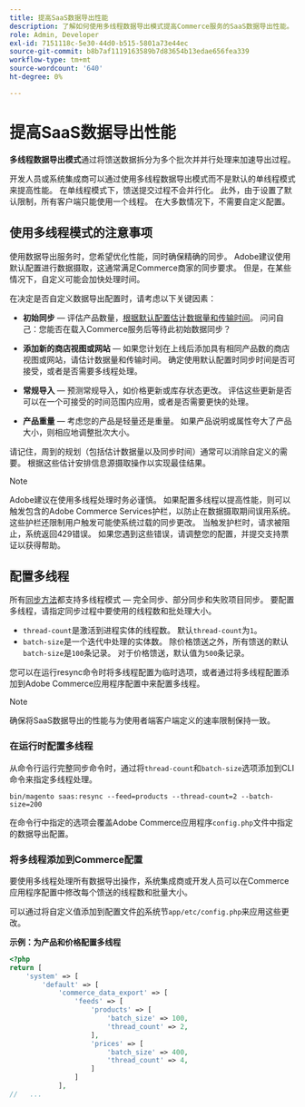 ```yaml
---
title: 提高SaaS数据导出性能
description: 了解如何使用多线程数据导出模式提高Commerce服务的SaaS数据导出性能。
role: Admin, Developer
exl-id: 7151118c-5e30-44d0-b515-5801a73e44ec
source-git-commit: b8b7af1119163589b7d83654b13edae656fea339
workflow-type: tm+mt
source-wordcount: '640'
ht-degree: 0%

---
```


# 提高SaaS数据导出性能

**多线程数据导出模式**&#x200B;通过将馈送数据拆分为多个批次并并行处理来加速导出过程。

开发人员或系统集成商可以通过使用多线程数据导出模式而不是默认的单线程模式来提高性能。 在单线程模式下，馈送提交过程不会并行化。 此外，由于设置了默认限制，所有客户端只能使用一个线程。 在大多数情况下，不需要自定义配置。

## 使用多线程模式的注意事项

使用数据导出服务时，您希望优化性能，同时确保精确的同步。
Adobe建议使用默认配置进行数据摄取，这通常满足Commerce商家的同步要求。 但是，在某些情况下，自定义可能会加快处理时间。

在决定是否自定义数据导出配置时，请考虑以下关键因素：

- **初始同步** — 评估产品数量，[根据默认配置估计数据量和传输时间](estimate-data-volume-sync-time.md)。 问问自己：您能否在载入Commerce服务后等待此初始数据同步？

- **添加新的商店视图或网站** — 如果您计划在上线后添加具有相同产品数的商店视图或网站，请估计数据量和传输时间。 确定使用默认配置时同步时间是否可接受，或者是否需要多线程处理。

- **常规导入** — 预测常规导入，如价格更新或库存状态更改。 评估这些更新是否可以在一个可接受的时间范围内应用，或者是否需要更快的处理。

- **产品重量** — 考虑您的产品是轻量还是重量。 如果产品说明或属性夸大了产品大小，则相应地调整批次大小。

请记住，周到的规划（包括估计数据量以及同步时间）通常可以消除自定义的需要。 根据这些估计安排信息源摄取操作以实现最佳结果。

>[!NOTE]
>
>Adobe建议在使用多线程处理时务必谨慎。 如果配置多线程以提高性能，则可以触发包含的Adobe Commerce Services护栏，以防止在数据摄取期间误用系统。 这些护栏还限制用户触发可能使系统过载的同步更改。 当触发护栏时，请求被阻止，系统返回429错误。 如果您遇到这些错误，请调整您的配置，并提交支持票证以获得帮助。

## 配置多线程

所有[同步方法](data-synchronization.md#synchronization-process)都支持多线程模式 — 完全同步、部分同步和失败项目同步。 要配置多线程，请指定同步过程中要使用的线程数和批处理大小。

- `thread-count`是激活到进程实体的线程数。 默认`thread-count`为`1`。
- `batch-size`是一个迭代中处理的实体数。 除价格馈送之外，所有馈送的默认`batch-size`是`100`条记录。 对于价格馈送，默认值为`500`条记录。

您可以在运行resync命令时将多线程配置为临时选项，或者通过将多线程配置添加到Adobe Commerce应用程序配置中来配置多线程。

>[!NOTE]
>
>确保将SaaS数据导出的性能与为使用者端客户端定义的速率限制保持一致。

### 在运行时配置多线程

从命令行运行完整同步命令时，通过将`thread-count`和`batch-size`选项添加到CLI命令来指定多线程处理。

```
bin/magento saas:resync --feed=products --thread-count=2 --batch-size=200
```

在命令行中指定的选项会覆盖Adobe Commerce应用程序`config.php`文件中指定的数据导出配置。

### 将多线程添加到Commerce配置

要使用多线程处理所有数据导出操作，系统集成商或开发人员可以在Commerce应用程序配置中修改每个馈送的线程数和批量大小。

可以通过将自定义值添加到配置文件[的](https://experienceleague.adobe.com/en/docs/commerce-operations/configuration-guide/files/config-reference-configphp#system)系统节`app/etc/config.php`来应用这些更改。

**示例：为产品和价格配置多线程**

```php
<?php
return [
    'system' => [
        'default' => [
            'commerce_data_export' => [
                'feeds' => [
                    'products' => [
                        'batch_size' => 100,
                        'thread_count' => 2,
                    ],
                    'prices' => [
                        'batch_size' => 400,
                        'thread_count' => 4,
                    ]
                ]
            ],
//   ...
```
